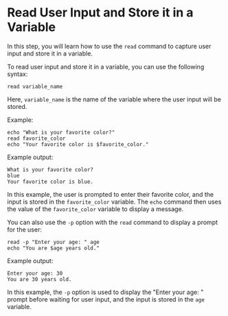 # Read User Input and Store it in a Variable

In this step, you will learn how to use the `read` command to capture user input and store it in a variable.

To read user input and store it in a variable, you can use the following syntax:

```
read variable_name
```

Here, `variable_name` is the name of the variable where the user input will be stored.

Example:

```
echo "What is your favorite color?"
read favorite_color
echo "Your favorite color is $favorite_color."
```

Example output:

```
What is your favorite color?
blue
Your favorite color is blue.
```

In this example, the user is prompted to enter their favorite color, and the input is stored in the `favorite_color` variable. The `echo` command then uses the value of the `favorite_color` variable to display a message.

You can also use the `-p` option with the `read` command to display a prompt for the user:

```
read -p "Enter your age: " age
echo "You are $age years old."
```

Example output:

```
Enter your age: 30
You are 30 years old.
```

In this example, the `-p` option is used to display the "Enter your age: " prompt before waiting for user input, and the input is stored in the `age` variable.
